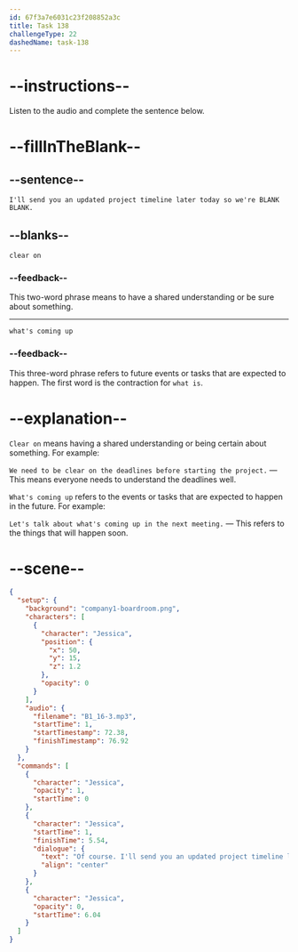 ```yaml
---
id: 67f3a7e6031c23f208852a3c
title: Task 138
challengeType: 22
dashedName: task-138
---
```


<!-- (Audio) Jessica: Of course. I'll send you an updated project timeline later today so we're clear on what's coming up. -->

# --instructions--

Listen to the audio and complete the sentence below.

# --fillInTheBlank--

## --sentence--

`I'll send you an updated project timeline later today so we're BLANK BLANK.`

## --blanks--

`clear on`

### --feedback--

This two-word phrase means to have a shared understanding or be sure about something.

---

`what's coming up`

### --feedback--

This three-word phrase refers to future events or tasks that are expected to happen. The first word is the contraction for `what is`.

# --explanation--

`Clear on` means having a shared understanding or being certain about something. For example:

`We need to be clear on the deadlines before starting the project.` — This means everyone needs to understand the deadlines well.

`What's coming up` refers to the events or tasks that are expected to happen in the future. For example:

`Let's talk about what's coming up in the next meeting.` — This refers to the things that will happen soon.

# --scene--

```json
{
  "setup": {
    "background": "company1-boardroom.png",
    "characters": [
      {
        "character": "Jessica",
        "position": {
          "x": 50,
          "y": 15,
          "z": 1.2
        },
        "opacity": 0
      }
    ],
    "audio": {
      "filename": "B1_16-3.mp3",
      "startTime": 1,
      "startTimestamp": 72.38,
      "finishTimestamp": 76.92
    }
  },
  "commands": [
    {
      "character": "Jessica",
      "opacity": 1,
      "startTime": 0
    },
    {
      "character": "Jessica",
      "startTime": 1,
      "finishTime": 5.54,
      "dialogue": {
        "text": "Of course. I'll send you an updated project timeline later today so we're clear on what's coming up.",
        "align": "center"
      }
    },
    {
      "character": "Jessica",
      "opacity": 0,
      "startTime": 6.04
    }
  ]
}
```
